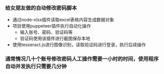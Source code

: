 ### 给女朋友做的自动修改密码脚本 

- 通过node-xlsx插件读取excel表格内容生成数据对象
- 项目使用puppeteer插件执行自动化操作
    - 输入账号、密码、验证码等
    - 验证码使用该插件进行截图保存本地
- 使用tesseract.js进行图像识别，读取验证码进行登录，执行后续操作

### 通常情况几十个账号修改密码人工操作需要一小时的时间，使用程序自动并发执行只需要几分钟